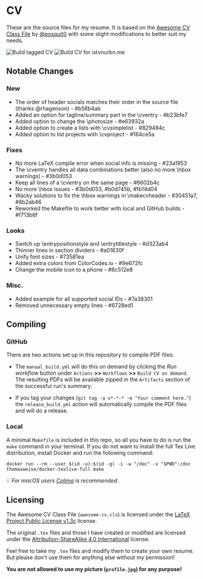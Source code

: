 # CV

These are the source files for my resume. It is based on the [Awesome CV Class File](https://github.com/posquit0/Awesome-CV) by [@posquit0](https://github.com/posquit0) with some slight modifications to better suit my needs.

![Build tagged CV](https://github.com/istvnurbn/cv/actions/workflows/release_build.yml/badge.svg)
![Build CV for istvnurbn.me](https://github.com/istvnurbn/cv/actions/workflows/web_build.yml/badge.svg)

## Notable Changes

### New

- The order of header socials matches their order in the source file (thanks @rhagenson) - #b56b4ab
- Added an option for tagline/summary part in the \cventry - #b23bfe7
- Added option to change the \photosize - #e63932a
- Added option to create a lists with \cvsimplelist - #829484c
- Added option to list projects with \cvproject - #164ce5a

### Fixes

- No more LaTeX compile error when social info is missing - #23a1953
- The \cventry handles all data combinations better (also no more \hbox warnings) - #3b0d053
- Keep all lines of a \cventry on the same page - #6602b4c
- No more \hbox issues - #3b0d053, #b0d745b, #fb14d04
- Wacky solutions to fix the \hbox warnings in \makecvheader - #30451a7, #8b2ab46
- Reworked the Makefile to work better with local and GitHub builds - #f713b6f

### Looks

- Switch up \entrypositionstyle and \entrytitlestyle - #d323ab4
- Thinner lines in section dividers - #a01630f
- Unify font sizes - #73581ea
- Added extra colors from ColorCodes.io - #9e672fc
- Change the mobile icon to a phone - #6c512e8

### Misc.

- Added example for all supported social IDs - #7a38301
- Removed unnecessary empty lines - #6728ed1

## Compiling

### GitHub

There are two actions set up in this repository to compile PDF files:

- The `manual_build.yml` will do this on demand by clicking the *Run workflow* button under `Actions` **>>** `Workflows` **>>** `Build CV on demand`. The resulting PDFs will be available zipped in the `Artifacts` section of the successful run's summary.

- If you tag your changes (`git tag -a v*-*-* -m "Your comment here."`) the `release_build.yml` action will automatically compile the PDF files and will do a release.

### Local

A minimal `Makefile` is included in this repo, so all you have to do is run the `make` command in your terminal. If you do not want to install the full Tex Live distribution, install Docker and run the following command:

```
docker run --rm --user $(id -u):$(id -g) -i -w "/doc" -v "$PWD":/doc thomasweise/docker-texlive-full make
```

:bulb: *For macOS users [Colima](https://github.com/abiosoft/colima) is recommended.*

## Licensing

The Awesome CV Class File (`awesome-cv.cls`) is licensed under the [LaTeX Project Public License v1.3c](http://www.latex-project.org/lppl) license.

The original `.tex` files and those I have created or modified are licensed under the [Attribution-ShareAlike 4.0 International](https://creativecommons.org/licenses/by-sa/4.0/) license.

Feel free to take my `.tex` files and modify them to create your own resume. But please don't use them for anything else without my permission!

**You are not allowed to use my picture (`profile.jpg`) for any purpose!**

